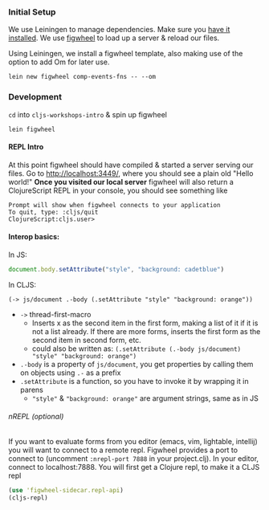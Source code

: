 ### Initial Setup
We use Leiningen to manage dependencies. Make sure you [have it installed](http://leiningen.org/#install).
We use [figwheel](https://github.com/bhauman/lein-figwheel) to load up a server & reload our files.

Using Leiningen, we install a figwheel template, also making use of the option to add Om for later use.
```
lein new figwheel comp-events-fns -- --om
```

### Development
`cd` into `cljs-workshops-intro` & spin up figwheel
```
lein figwheel
```
#### REPL Intro
At this point figwheel should have compiled & started a server serving our files.
Go to [http://localhost:3449/](http://localhost:3449/), where you should see a plain old "Hello world!"
**Once you visited our local server** figwheel will also return a ClojureScript REPL in your console, you should see something like
```
Prompt will show when figwheel connects to your application
To quit, type: :cljs/quit
ClojureScript:cljs.user>
```
#### Interop basics:

In JS:
```javascript
document.body.setAttribute("style", "background: cadetblue")
```
In CLJS:
```
(-> js/document .-body (.setAttribute "style" "background: orange"))
```

* `->` thread-first-macro
  * Inserts x as the second item in the first form, making a list of it if it is not a list already. If there are more forms, inserts the first form as the second item in second form, etc.
  * could also be written as: `(.setAttribute (.-body js/document) "style" "background: orange")`
* `.-body` is a property of `js/document`, you get properties by calling them on objects using `.-` as a prefix
* `.setAttribute` is a function, so you have to invoke it by wrapping it in parens
  * `"style"` & `"background: orange"` are argument strings, same as in JS

###### nREPL (optional)
If you want to evaluate forms from you editor (emacs, vim, lightable, intellij) you will want to connect
 to a remote repl. Figwheel provides a port to connect to (uncomment `:nrepl-port 7888` in your project.clj).
 In your editor, connect to localhost:7888. You will first get a Clojure repl, to make it a CLJS repl

```clojure
(use 'figwheel-sidecar.repl-api)
(cljs-repl)
```